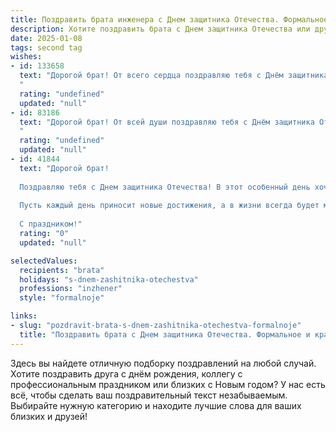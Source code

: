 ```yaml
---
title: Поздравить брата инженера с Днем защитника Отечества. Формальное и красивое
description: Хотите поздравить брата с Днем защитника Отечества или другим праздником? Наш ИИ создаст незабываемое поздравление, а вы обязательно выделитесь среди других.  
date: 2025-01-08
tags: second tag
wishes:
- id: 133658
  text: "Дорогой брат! От всего сердца поздравляю тебя с Днём защитника Отечества!  Твой профессионализм и преданность своему делу как инженера – это настоящий пример мужества и ответственности,  важные качества, которые так необходимы нашей стране. Желаю тебе крепкого здоровья, успехов во всех начинаниях и благополучия. С праздником!
  "
  rating: "undefined"
  updated: "null"
- id: 83186
  text: "Дорогой брат! От всей души поздравляю тебя с Днём защитника Отечества!  Твой профессионализм и вклад, как инженера, в развитие нашей страны достойны глубокого уважения. Желаю тебе крепкого здоровья, успехов во всех начинаниях, благополучия и мирного неба над головой.
  "
  rating: "undefined"
  updated: "null"
- id: 41844
  text: "Дорогой брат!
  
  Поздравляю тебя с Днем защитника Отечества! В этот особенный день хочется отметить твою преданность и профессионализм, которые ты проявляешь, работая инженером. Твоя решимость и умение находить решения в самых сложных ситуациях вдохновляют не только коллег, но и всех, кто тебя знает.
  
  Пусть каждый день приносит новые достижения, а в жизни всегда будет место для счастья и гармонии. Желаю тебе здоровья, успехов в работе и уверенности в завтрашнем дне.
  
  С праздником!"
  rating: "0"
  updated: "null"

selectedValues:
  recipients: "brata"
  holidays: "s-dnem-zashitnika-otechestva"
  professions: "inzhener"
  style: "formalnoje"

links:
- slug: "pozdravit-brata-s-dnem-zashitnika-otechestva-formalnoje"
  title: "Поздравить брата с Днем защитника Отечества. Формальное и красивое"
---
```


Здесь вы найдете отличную подборку поздравлений на любой случай. 
Хотите поздравить друга с днём рождения, коллегу с профессиональным праздником или близких с Новым годом? У нас есть всё, чтобы сделать ваш поздравительный текст незабываемым. Выбирайте нужную категорию и находите лучшие слова для ваших близких и друзей!

